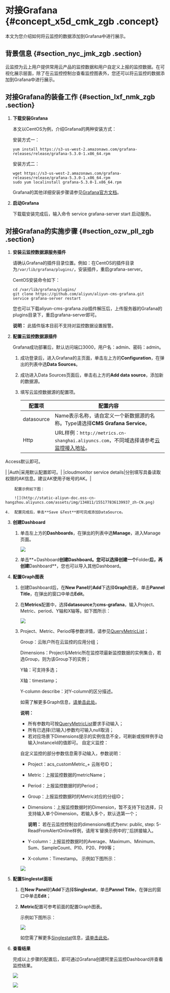 # 对接Grafana {#concept_x5d_cmk_zgb .concept}

本文为您介绍如何将云监控的数据添加到Grafana中进行展示。

## 背景信息 {#section_nyc_jmk_zgb .section}

云监控为云上用户提供常用云产品的监控数据和用户自定义上报的监控数据。在可视化展示层面，除了在云监控控制台查看监控图表外，您还可以将云监控的数据添加到Grafana中进行展示。

## 对接Grafana的装备工作 {#section_lxf_nmk_zgb .section}

1.  **下载安装Grafana**

    本文以CentOS为例，介绍Grafana的两种安装方式：

    安装方式一：

    `yum install https://s3-us-west-2.amazonaws.com/grafana-releases/release/grafana-5.3.0-1.x86_64.rpm`

    安装方式二：

    ```
    wget https://s3-us-west-2.amazonaws.com/grafana-releases/release/grafana-5.3.0-1.x86_64.rpm 
    sudo yum localinstall grafana-5.3.0-1.x86_64.rpm 
    ```

    Grafana的其他详细安装步骤请参见[Grafana官方文档](http://docs.grafana.org/installation/?spm=a2c63.p38356.a3.23.7f634246zuXN5l)。

2.  **启动Grafana**

    下载载安装完成后，输入命令 service grafana-server start 启动服务。


## 对接Grafana的实施步骤 {#section_ozw_pll_zgb .section}

1.  **安装云监控数据源服务插件**

    请确认Grafana的插件目录位置。例如：在CentOS的插件目录为`/var/lib/grafana/plugins/`，安装插件，重启grafana-server。

    CentOS安装命令如下：

    ```
    cd /var/lib/grafana/plugins/
    git clone https://github.com/aliyun/aliyun-cms-grafana.git 
    service grafana-server restart
    ```

    您也可以下载aliyun-cms-grafana.zip插件解压后，上传服务器的Grafana的plugins目录下，重启grafana-server即可。

    **说明：** 此插件版本目前不支持对监控数据设置报警。

2.  **配置云监控数据源插件**

    Grafana成功部署后，默认访问端口3000，用户名：admin、密码：admin。

    1.  成功登录后，进入Grafana的主页面，单击左上方的**Configuration**，在弹出的列表中选**Data Sources**。
    2.  成功进入Data Sources页面后，单击右上方的**Add data source**，添加新的数据源。
    3.  填写云监控数据源的配置项。

        |配置项|配置内容|
        |---|----|
        |datasource|Name表示名称，请自定义一个新数据源的名称。Type请选择**CMS Grafana Service**。|
        |Http| URL样例：`http://metrics.cn-shanghai.aliyuncs.com`，不同域选择请参考[云监控接入地址](../../../../../intl.zh-CN/API参考/调用API.md#section_xf3_lbv_zdb)。

 Access默认即可。

 |
        |Auth|采用默认配置即可。|
        |cloudmonitor service details|分别填写具备读取权限的AK信息。建议AK使用子帐号的AK。|

        配置示例如下图：

        ![](http://static-aliyun-doc.oss-cn-hangzhou.aliyuncs.com/assets/img/134811/155177836139937_zh-CN.png)

    4.  配置完成后，单击**Save &Test**即可完成添加DataSource。
3.  **创建Dashboard**
    1.  单击左上方的**Dashboards**，在弹出的列表中选**Manage**，进入Manage页面。

        ![](http://static-aliyun-doc.oss-cn-hangzhou.aliyuncs.com/assets/img/134811/155177836139940_zh-CN.png)

    2.  单击**+Dashboard**创建Dashboard。您可以选择创建一个**Folder**后，再创建**Dashboard**，您也可以导入其他Dashboard。
4.  **配置Graph图表**
    1.  创建Dashboard后，在**New Panel**的**Add**下选择**Graph**图表，单击**Pannel Title**，在弹出的窗口中单击**Edit**。
    2.  在**Metrics**配置中，选择**datasource**为**cms-grafana**，输入Project、Metric、period、Y轴和X轴等。如下图所示：

        ![](http://static-aliyun-doc.oss-cn-hangzhou.aliyuncs.com/assets/img/134811/155177836139962_zh-CN.png)

    3.  Project、Metric、Period等参数详情，请参见[QueryMetricList](../../../../../intl.zh-CN/API参考/查询云产品监控数据/QueryMetricList.md#)；

         Group：云账户所在云监控的应用分组；

        Dimensions：Project与Metric所在监控项最新监控数据的实例集合，若选Group，则为该Group下的实例；

        Y轴：可支持多选；

        X轴：timestamp；

         Y-column describe：对Y-column的区分描述。

        如需了解更多Graph信息，[请单击此处](http://docs.grafana.org/features/panels/graph/)。

        **说明：** 

        -   所有参数均可按[QueryMetricList](../../../../../intl.zh-CN/API参考/查询云产品监控数据/QueryMetricList.md#)要求手动输入；
        -   所有已选择\(已输入\)参数均可输入null取消；
        -   若对应场景下Dimensions提示的实例信息不全，可刷新或按样例手动输入InstanceId的值即可。
        自定义监控：

        自定义监控的部分参数信息需手动输入，参数说明：

        -   Project：acs\_customMetric\_+ 云账号ID；
        -   Metric：上报监控数据的metricName；
        -   Period：上报监控数据时的Period；
        -   Group：上报监控数据时的Metric对应的分组ID；
        -   Dimensions：上报监控数据时的Dimension，暂不支持下拉选择，只支持输入单个Dimension，若输入多个，默认选第一个；

            **说明：** 若在云监控控制台的dimensions格式为env: public, step: 5-ReadFromAlertOnline样例，请用'&'替换示例中的','后拼接输入。

        -   Y-column：上报监控数据时的Average、Maximum、Minimum、Sum、SampleCount、P10、P20、P99等；
        -   X-column：Timestamp。
        示例如下图所示：

        ![](http://static-aliyun-doc.oss-cn-hangzhou.aliyuncs.com/assets/img/134811/155177836239967_zh-CN.png)

5.  **配置Singlestat面板**
    1.  在**New Panel**的**Add**下选择**Singlestat**，单击**Pannel Title**，在弹出的窗口中单击**Edit**；
    2.  **Metric**配置可参考前面的配置Graph图表。

        示例如下图所示：

        ![](http://static-aliyun-doc.oss-cn-hangzhou.aliyuncs.com/assets/img/134811/155177836239968_zh-CN.png)

        如您需了解更多[Singlestat](http://docs.grafana.org/features/panels/singlestat/)信息，[请单击此处](http://docs.grafana.org/features/panels/graph/)。

6.  **查看结果**

    完成以上步骤的配置后，即可通过Grafana创建阿里云监控Dashboard并查看监控结果。

    ![](http://static-aliyun-doc.oss-cn-hangzhou.aliyuncs.com/assets/img/134811/155177836239971_zh-CN.png)

    ![](http://static-aliyun-doc.oss-cn-hangzhou.aliyuncs.com/assets/img/134811/155177836239973_zh-CN.png)


